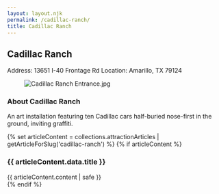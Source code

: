 ```yaml
---
layout: layout.njk
permalink: /cadillac-ranch/
title: Cadillac Ranch
---
```


<article class="attraction-detail container">
  <h2>Cadillac Ranch</h2>
  <div class="attraction-meta">
    <span class="address">Address: 13651 I-40 Frontage Rd</span>
    <span class="location">Location: Amarillo, TX 79124</span>
  </div>
  <figure class="attraction-image">
    <img src="https://upload.wikimedia.org/wikipedia/commons/2/20/Cadillac_Ranch_Entrance.jpg?v=1743964413062" alt="Cadillac Ranch Entrance.jpg" loading="lazy">
  </figure>
  <div class="attraction-description">
    <h3>About Cadillac Ranch</h3>
    <p>An art installation featuring ten Cadillac cars half-buried nose-first in the ground, inviting graffiti.</p>
  </div>
  
  {% set articleContent = collections.attractionArticles | getArticleForSlug('cadillac-ranch') %}
  {% if articleContent %}
  <div class="attraction-article">
    <h3>{{ articleContent.data.title }}</h3>
    <div class="article-content">
      {{ articleContent.content | safe }}
    </div>
  </div>
  {% endif %}
  
  
</article>